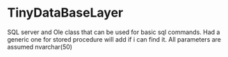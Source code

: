 TinyDataBaseLayer
=================

SQL server and Ole class that can be used for basic sql commands.  Had a generic one for stored procedure will add if i can find it.  All parameters are assumed nvarchar(50)
